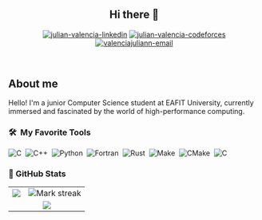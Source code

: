 <h2 align="center">Hi there 👋</h2>

<p align="center">
<a href="https://www.linkedin.com/in/julian-valencia-a48379279" target="_blank"><img align="center" src="https://img.shields.io/badge/LinkedIn-0077B5?style=for-the-badge&logo=linkedin&logoColor=white" alt="julian-valencia-linkedin" blank="true"/></a>
<a href="https://codeforces.com/profile/IBluejSupremacy" target="_blank"><img align="center" src="https://img.shields.io/badge/Codeforces-445f9d?style=for-the-badge&logo=Codeforces&logoColor=white" alt="julian-valencia-codeforces" blank="true"/></a>
<a href="mailto:valenciajuliann@hotmail.com" target="_blank"><img align="center" src="https://img.shields.io/badge/Microsoft_Outlook-0078D4?style=for-the-badge&logo=microsoft-outlook&logoColor=white" alt="valenciajuliann-email" blank="true"/></a>
</p>
<br>

## About me 
Hello! I'm a junior Computer Science student at EAFIT University, currently immersed and fascinated by the world of high-performance computing. 

### 🛠 &nbsp;My Favorite Tools

![C](https://img.shields.io/badge/-C-05122A?style=flat&logo=C&logoColor=A8B9CC)&nbsp;
![C++](https://img.shields.io/badge/-C++-05122A?style=flat&logo=C%2B%2B&logoColor=00599C)&nbsp;
![Python](https://img.shields.io/badge/-Python-05122A?style=flat&logo=python)&nbsp;
![Fortran](https://img.shields.io/badge/-Fortran-05122A?style=flat&logo=fortran&logoColor=734F96)&nbsp;
![Rust](https://img.shields.io/badge/-Rust-05122A?style=flat&logo=rust)&nbsp;
![Make](https://img.shields.io/badge/-Make-05122A?style=flat&logo=gnu&logoColor=white)&nbsp; <!-- No hay un logo oficial de Make en shields.io, se usa GNU como una aproximación -->
![CMake](https://img.shields.io/badge/-CMake-05122A?style=flat&logo=cmake&logoColor=064F8C)&nbsp;
![C](https://img.shields.io/badge/-MPI-05122A?style=flat&logo=C&logoColor=A8B9CC)&nbsp;

<h3>💚 GitHub Stats</h3>
<p align="center">

<table>
<tr>
<td>

<img  align="center"  src="https://github-readme-stats.vercel.app/api?username=julianvb03&theme=dark&show_icons=true&count_private=true" />
</td>
<td>

<img  title="🔥 Get streak stats for your profile at git.io/streak-stats" alt="Mark streak" src="https://github-readme-streak-stats.herokuapp.com/?user=julianvb03&theme=dark&hide_border=false" /> 
</td>
</tr>
<tr>
<td colspan="2" align="center">

<img  align="center"  src="https://github-readme-stats.anuraghazra1.vercel.app/api/top-langs/?username=julianvb03&theme=dark&hide_border=false&no-bg=true&no-frame=true&langs_count=3"/>
</td>
</tr>
</table>
</p>

